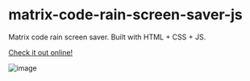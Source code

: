 # matrix-code-rain-screen-saver-js
Matrix code rain screen saver. Built with HTML + CSS + JS.

[Check it out online!](https://dmitryvelichko.github.io/matrix-code-rain-screen-saver-js/)

![image](https://user-images.githubusercontent.com/42185328/115962399-db807780-a523-11eb-9aa8-92abd4553243.png)
